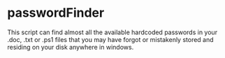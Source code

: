 # passwordFinder
This script can find almost all the available hardcoded passwords in your .doc, .txt or .ps1 files that you may have forgot or mistakenly stored and residing on your disk anywhere in windows.
